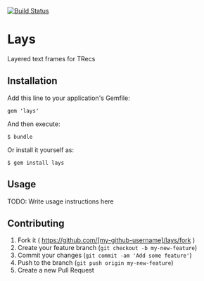 [![Build Status](https://travis-ci.org/iachettifederico/lays.png?branch=master)](https://travis-ci.org/iachettifederico/lays)

# Lays

Layered text frames for TRecs

## Installation

Add this line to your application's Gemfile:

    gem 'lays'

And then execute:

    $ bundle

Or install it yourself as:

    $ gem install lays

## Usage

TODO: Write usage instructions here

## Contributing

1. Fork it ( https://github.com/[my-github-username]/lays/fork )
2. Create your feature branch (`git checkout -b my-new-feature`)
3. Commit your changes (`git commit -am 'Add some feature'`)
4. Push to the branch (`git push origin my-new-feature`)
5. Create a new Pull Request
